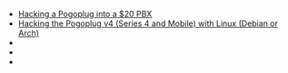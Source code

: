 
* [Hacking a Pogoplug into a $20 PBX](http://getpocket.com/a/read/715551618)
* [Hacking the Pogoplug v4 (Series 4 and Mobile) with Linux (Debian or Arch)](http://blog.qnology.com/2014/07/hacking-pogoplug-v4-series-4-and-mobile.html)
* []()
* []()
* []()
